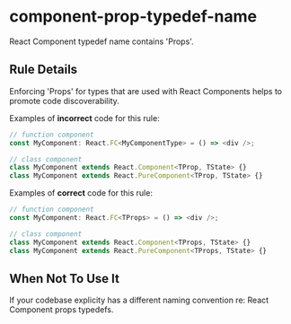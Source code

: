 # component-prop-typedef-name

React Component typedef name contains 'Props'.

## Rule Details

Enforcing 'Props' for types that are used with React Components helps to promote code discoverability.

Examples of **incorrect** code for this rule:

```js
// function component
const MyComponent: React.FC<MyComponentType> = () => <div />;

// class component
class MyComponent extends React.Component<TProp, TState> {}
class MyComponent extends React.PureComponent<TProp, TState> {}
```

Examples of **correct** code for this rule:

```js
// function component
const MyComponent: React.FC<TProps> = () => <div />;

// class component
class MyComponent extends React.Component<TProps, TState> {}
class MyComponent extends React.PureComponent<TProps, TState> {}
```

## When Not To Use It

If your codebase explicity has a different naming convention re: React Component props typedefs.
